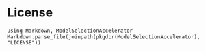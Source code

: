 # License

```@eval
using Markdown, ModelSelectionAccelerator
Markdown.parse_file(joinpath(pkgdir(ModelSelectionAccelerator), "LICENSE"))
```